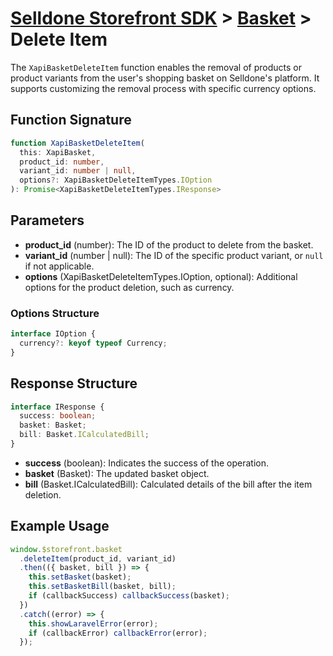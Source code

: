 # [Selldone Storefront SDK](../../) > [Basket](../) > Delete Item

The `XapiBasketDeleteItem` function enables the removal of products or product variants from the user's shopping basket on Selldone's platform. It supports customizing the removal process with specific currency options.

## Function Signature
```typescript
function XapiBasketDeleteItem(
  this: XapiBasket,
  product_id: number,
  variant_id: number | null,
  options?: XapiBasketDeleteItemTypes.IOption
): Promise<XapiBasketDeleteItemTypes.IResponse>
```

## Parameters
- **product_id** (number): The ID of the product to delete from the basket.
- **variant_id** (number | null): The ID of the specific product variant, or `null` if not applicable.
- **options** (XapiBasketDeleteItemTypes.IOption, optional): Additional options for the product deletion, such as currency.

### Options Structure
```typescript
interface IOption {
  currency?: keyof typeof Currency;
}
```

## Response Structure
```typescript
interface IResponse {
  success: boolean;
  basket: Basket;
  bill: Basket.ICalculatedBill;
}
```
- **success** (boolean): Indicates the success of the operation.
- **basket** (Basket): The updated basket object.
- **bill** (Basket.ICalculatedBill): Calculated details of the bill after the item deletion.

## Example Usage
```typescript
window.$storefront.basket
  .deleteItem(product_id, variant_id)
  .then(({ basket, bill }) => {
    this.setBasket(basket);
    this.setBasketBill(basket, bill);
    if (callbackSuccess) callbackSuccess(basket);
  })
  .catch((error) => {
    this.showLaravelError(error);
    if (callbackError) callbackError(error);
  });
```
